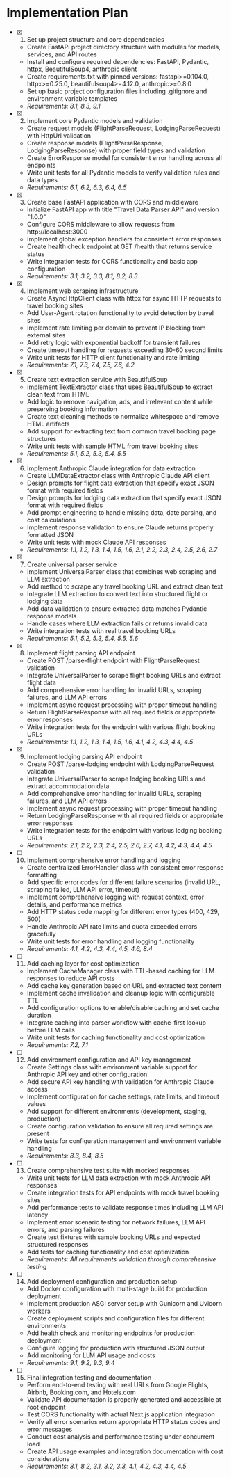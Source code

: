 # Implementation Plan

- [x] 1. Set up project structure and core dependencies
  - Create FastAPI project directory structure with modules for models, services, and API routes
  - Install and configure required dependencies: FastAPI, Pydantic, httpx, BeautifulSoup4, anthropic client
  - Create requirements.txt with pinned versions: fastapi>=0.104.0, httpx>=0.25.0, beautifulsoup4>=4.12.0, anthropic>=0.8.0
  - Set up basic project configuration files including .gitignore and environment variable templates
  - _Requirements: 8.1, 8.3, 9.1_

- [x] 2. Implement core Pydantic models and validation
  - Create request models (FlightParseRequest, LodgingParseRequest) with HttpUrl validation
  - Create response models (FlightParseResponse, LodgingParseResponse) with proper field types and validation
  - Create ErrorResponse model for consistent error handling across all endpoints
  - Write unit tests for all Pydantic models to verify validation rules and data types
  - _Requirements: 6.1, 6.2, 6.3, 6.4, 6.5_

- [x] 3. Create base FastAPI application with CORS and middleware
  - Initialize FastAPI app with title "Travel Data Parser API" and version "1.0.0"
  - Configure CORS middleware to allow requests from http://localhost:3000
  - Implement global exception handlers for consistent error responses
  - Create health check endpoint at GET /health that returns service status
  - Write integration tests for CORS functionality and basic app configuration
  - _Requirements: 3.1, 3.2, 3.3, 8.1, 8.2, 8.3_

- [x] 4. Implement web scraping infrastructure
  - Create AsyncHttpClient class with httpx for async HTTP requests to travel booking sites
  - Add User-Agent rotation functionality to avoid detection by travel sites
  - Implement rate limiting per domain to prevent IP blocking from external sites
  - Add retry logic with exponential backoff for transient failures
  - Create timeout handling for requests exceeding 30-60 second limits
  - Write unit tests for HTTP client functionality and rate limiting
  - _Requirements: 7.1, 7.3, 7.4, 7.5, 7.6, 4.2_

- [x] 5. Create text extraction service with BeautifulSoup
  - Implement TextExtractor class that uses BeautifulSoup to extract clean text from HTML
  - Add logic to remove navigation, ads, and irrelevant content while preserving booking information
  - Create text cleaning methods to normalize whitespace and remove HTML artifacts
  - Add support for extracting text from common travel booking page structures
  - Write unit tests with sample HTML from travel booking sites
  - _Requirements: 5.1, 5.2, 5.3, 5.4, 5.5_

- [x] 6. Implement Anthropic Claude integration for data extraction
  - Create LLMDataExtractor class with Anthropic Claude API client
  - Design prompts for flight data extraction that specify exact JSON format with required fields
  - Design prompts for lodging data extraction that specify exact JSON format with required fields
  - Add prompt engineering to handle missing data, date parsing, and cost calculations
  - Implement response validation to ensure Claude returns properly formatted JSON
  - Write unit tests with mock Claude API responses
  - _Requirements: 1.1, 1.2, 1.3, 1.4, 1.5, 1.6, 2.1, 2.2, 2.3, 2.4, 2.5, 2.6, 2.7_

- [x] 7. Create universal parser service
  - Implement UniversalParser class that combines web scraping and LLM extraction
  - Add method to scrape any travel booking URL and extract clean text
  - Integrate LLM extraction to convert text into structured flight or lodging data
  - Add data validation to ensure extracted data matches Pydantic response models
  - Handle cases where LLM extraction fails or returns invalid data
  - Write integration tests with real travel booking URLs
  - _Requirements: 5.1, 5.2, 5.3, 5.4, 5.5, 5.6_

- [x] 8. Implement flight parsing API endpoint
  - Create POST /parse-flight endpoint with FlightParseRequest validation
  - Integrate UniversalParser to scrape flight booking URLs and extract flight data
  - Add comprehensive error handling for invalid URLs, scraping failures, and LLM API errors
  - Implement async request processing with proper timeout handling
  - Return FlightParseResponse with all required fields or appropriate error responses
  - Write integration tests for the endpoint with various flight booking URLs
  - _Requirements: 1.1, 1.2, 1.3, 1.4, 1.5, 1.6, 4.1, 4.2, 4.3, 4.4, 4.5_

- [x] 9. Implement lodging parsing API endpoint
  - Create POST /parse-lodging endpoint with LodgingParseRequest validation
  - Integrate UniversalParser to scrape lodging booking URLs and extract accommodation data
  - Add comprehensive error handling for invalid URLs, scraping failures, and LLM API errors
  - Implement async request processing with proper timeout handling
  - Return LodgingParseResponse with all required fields or appropriate error responses
  - Write integration tests for the endpoint with various lodging booking URLs
  - _Requirements: 2.1, 2.2, 2.3, 2.4, 2.5, 2.6, 2.7, 4.1, 4.2, 4.3, 4.4, 4.5_

- [ ] 10. Implement comprehensive error handling and logging
  - Create centralized ErrorHandler class with consistent error response formatting
  - Add specific error codes for different failure scenarios (invalid URL, scraping failed, LLM API error, timeout)
  - Implement comprehensive logging with request context, error details, and performance metrics
  - Add HTTP status code mapping for different error types (400, 429, 500)
  - Handle Anthropic API rate limits and quota exceeded errors gracefully
  - Write unit tests for error handling and logging functionality
  - _Requirements: 4.1, 4.2, 4.3, 4.4, 4.5, 4.6, 8.4_

- [ ] 11. Add caching layer for cost optimization
  - Implement CacheManager class with TTL-based caching for LLM responses to reduce API costs
  - Add cache key generation based on URL and extracted text content
  - Implement cache invalidation and cleanup logic with configurable TTL
  - Add configuration options to enable/disable caching and set cache duration
  - Integrate caching into parser workflow with cache-first lookup before LLM calls
  - Write unit tests for caching functionality and cost optimization
  - _Requirements: 7.2, 7.1_

- [ ] 12. Add environment configuration and API key management
  - Create Settings class with environment variable support for Anthropic API key and other configuration
  - Add secure API key handling with validation for Anthropic Claude access
  - Implement configuration for cache settings, rate limits, and timeout values
  - Add support for different environments (development, staging, production)
  - Create configuration validation to ensure all required settings are present
  - Write tests for configuration management and environment variable handling
  - _Requirements: 8.3, 8.4, 8.5_

- [ ] 13. Create comprehensive test suite with mocked responses
  - Write unit tests for LLM data extraction with mock Anthropic API responses
  - Create integration tests for API endpoints with mock travel booking sites
  - Add performance tests to validate response times including LLM API latency
  - Implement error scenario testing for network failures, LLM API errors, and parsing failures
  - Create test fixtures with sample booking URLs and expected structured responses
  - Add tests for caching functionality and cost optimization
  - _Requirements: All requirements validation through comprehensive testing_

- [ ] 14. Add deployment configuration and production setup
  - Add Docker configuration with multi-stage build for production deployment
  - Implement production ASGI server setup with Gunicorn and Uvicorn workers
  - Create deployment scripts and configuration files for different environments
  - Add health check and monitoring endpoints for production deployment
  - Configure logging for production with structured JSON output
  - Add monitoring for LLM API usage and costs
  - _Requirements: 9.1, 9.2, 9.3, 9.4_

- [ ] 15. Final integration testing and documentation
  - Perform end-to-end testing with real URLs from Google Flights, Airbnb, Booking.com, and Hotels.com
  - Validate API documentation is properly generated and accessible at root endpoint
  - Test CORS functionality with actual Next.js application integration
  - Verify all error scenarios return appropriate HTTP status codes and error messages
  - Conduct cost analysis and performance testing under concurrent load
  - Create API usage examples and integration documentation with cost considerations
  - _Requirements: 8.1, 8.2, 3.1, 3.2, 3.3, 4.1, 4.2, 4.3, 4.4, 4.5_